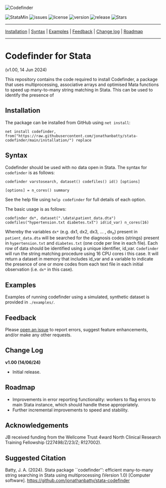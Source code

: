 ![Codefinder](assets/package.png?raw=true "Codefinder")

![StataMin](https://img.shields.io/badge/stata-18-blue) ![issues](https://img.shields.io/github/issues/jonathanbatty/stata-codefinder) ![license](https://img.shields.io/github/license/jonathanbatty/stata-codefinder) ![version](https://img.shields.io/github/v/release/jonathanbatty/stata-codefinder) ![release](https://img.shields.io/github/release-date/jonathanbatty/stata-codefinder) ![Stars](https://img.shields.io/github/stars/jonathanbatty/stata-codefinder) 

---

[Installation](#Installation) | [Syntax](#Syntax) | [Examples](#Examples) | [Feedback](#Feedback) | [Change log](#Change-log) | [Roadmap](#Roadmap)

---

# Codefinder for Stata
(v1.00, 14 Jun 2024)

This repository contains the code required to install Codefinder, a package that uses multiprocessing, associative arrays and optimised Mata functions to speed up many-to-many string matching in Stata. This can be used to identify the presence of 

## Installation
The package can be installed from GitHub using `net install`:

```
net install codefinder, from("https://raw.githubusercontent.com/jonathanbatty/stata-codefinder/main/installation/") replace

```

## Syntax
Codefinder should be used with no data open in Stata. The syntax for `codefinder` is as follows:

```
codefinder varstosearch, dataset() codefiles() id() [options]

[options] = n_cores() summary
```

See the help file using `help codefinder` for full details of each option.

The basic usage is as follows:

```
codefinder dx*, dataset(".\data\patient_data.dta") codefiles("hypertension.txt diabetes.txt") id(id_var) n_cores(16)
```

Whereby the variables `dx*` (e.g. dx1, dx2, dx3, ... , dx<sub>n</sub>) present in `patient_data.dta` will be searched for the diagnosis codes (strings) present in `hypertension.txt` and `diabetes.txt` (one code per line in each file). Each row of data should be identified using a unique identifier, id_var. `Codefinder` will run the string matching procedure using 16 CPU cores i this case. It will return a dataset in memory that includes id_var and a variable to indicate the presence of one or more codes from each text file in each initial observation (i.e. `dx*` in this case).


## Examples
Examples of running codefinder using a simulated, synthetic dataset is provided in `./examples/`.

## Feedback
Please [open an issue](https://github.com/jonathanbatty/stata-codefinder/issues) to report errors, suggest feature enhancements, and/or make any other requests. 

## Change Log
**v1.00 (14/06/24)**
 - Initial release.
   


## Roadmap
- Improvements in error reporting functionality: workers to flag errors to main Stata instance, which should handle these appropriately.
- Further incremental improvements to speed and stability.

## Acknowledgements
JB received funding from the Wellcome Trust 4ward North Clinical Research Training Fellowship (227498/Z/23/Z; R127002). 

## Suggested Citation
Batty, J. A. (2024). Stata package ``codefinder'': efficient many-to-many string searching in Stata using multiprocessing (Version 1.0) [Computer software]. https://github.com/jonathanbatty/stata-codefinder